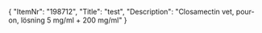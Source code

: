 {
  "ItemNr": "198712",
  "Title": "test",
  "Description": "Closamectin vet, pour-on, lösning 5 mg/ml + 200 mg/ml"
}
